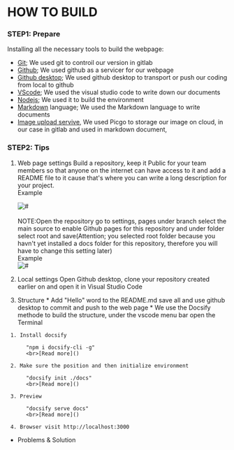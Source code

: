 <!-- How to buil web class/1pm-web.md -->
 # HOW TO BUILD
 ### STEP1: Prepare
   Installing all the necessary tools to build the webpage:

  - [Git](https://git-scm.com/downloads); We used git to controil our version in gitlab
  - [Github](https://github.com/); We used github as a servicer for our webpage
  - [Github desktop](https://desktop.github.com/); We used github desktop to transport or push our coding from local to github
  - [VScode](https://code.visualstudio.com/); We used the visual studio code to write down our documents
  - [Nodejs](https://nodejs.org/en/); We used it to build the environment 
  - [Markdown](https://www.nexmaker.com/doc/1projectmanage/markdown.html) language; We used the Markdown language to write documents
  - [Image upload servive](https://www.nexmaker.com/doc/1projectmanage/imageuploadservice.html), We used Picgo to storage our image on cloud, in our case in gitlab and used in markdown document,
 ### STEP2: Tips
   1. Web page settings
      Build a repository, keep it Public for your team members so that anyone on the internet can have access to it and add a README file to it cause that's where you can write a long description for 
      your project.
      <br>Example
      <div class="loader"><img src="images/1.jpg" alt="#" /></div>
      <br>NOTE:Open the repository go to settings, pages under branch select the main source to enable Github pages for this repository and under folder select root and save(Attention; you selected root folder because you havn't yet installed a docs folder for this repository, therefore you will have to change this setting later)
      <br> Example
      <div class="loader"><img src="images/2.jpg" alt="#" /></div>

   2. Local settings
      Open Github desktop, clone your repository created earlier on and open it in Visual Studio Code

   3. Structure
    * Add "Hello" word to the README.md save all and use github desktop to commit and push to the web page
    * We use the Docsify methode to build the structure, under the vscode menu bar open the Terminal
    
     1. Install docsify

          "npm i docsify-cli -g"
          <br>[Read more]()

     2. Make sure the position and then initialize environment
          
          "docsify init ./docs"
          <br>[Read more]()

     3. Preview
          
          "docsify serve docs"
          <br>[Read more]()

     4. Browser visit http://localhost:3000

   - Problems & Solution

